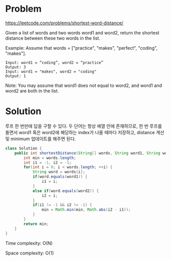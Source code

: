 # Problem
https://leetcode.com/problems/shortest-word-distance/

Given a list of words and two words word1 and word2, return the shortest distance between these two words in the list.

Example:
Assume that words = ["practice", "makes", "perfect", "coding", "makes"].
```
Input: word1 = “coding”, word2 = “practice”
Output: 3
Input: word1 = "makes", word2 = "coding"
Output: 1
```
Note:
You may assume that word1 does not equal to word2, and word1 and word2 are both in the list.

# Solution
루프 한 번만에 답을 구할 수 있다. 두 단어는 항상 배열 안에 존재하므로, 
한 번 루프를 돌면서 word1 혹은 word2에 해당하는 index가 나올 때마다 저장하고, distance 계산 및 minimum 업데이트를 해주면 된다.

```java
class Solution {
    public int shortestDistance(String[] words, String word1, String word2) {
        int min = words.length;
        int i1 = -1, i2 = -1;
        for(int i = 0; i < words.length; ++i) {
            String word = words[i];
            if(word.equals(word1)) {
                i1 = i;
            }
            else if(word.equals(word2)) {
                i2 = i;
            }
            if(i1 != -1 && i2 != -1) {
                min = Math.min(min, Math.abs(i2 - i1));
            }
        }
        return min;
    }
}
```

Time complexity: O(N)

Space complexity: O(1)
